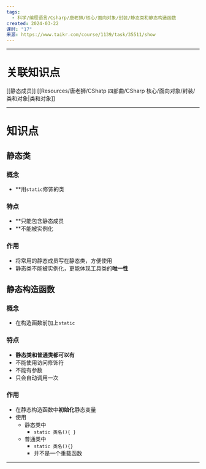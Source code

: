 ```yaml
---
tags:
  - 科学/编程语言/Csharp/唐老狮/核心/面向对象/封装/静态类和静态构造函数
created: 2024-03-22
课时: "17"
来源: https://www.taikr.com/course/1139/task/35511/show
---
```


---
# 关联知识点

[[静态成员]] [[Resources/唐老狮/CShatp 四部曲/CSharp 核心/面向对象/封装/类和对象|类和对象]]

---
# 知识点

## 静态类

### 概念

- **用`static`修饰的类
### 特点

- **只能包含静态成员
- **不能被实例化
### 作用

- 将常用的静态成员写在静态类，方便使用
- 静态类不能被实例化，更能体现工具类的**唯一性**
## 静态构造函数

### 概念

- 在构造函数前加上`static`
### 特点

- **静态类和普通类都可以有**
- 不能使用访问修饰符
- 不能有参数
- 只会自动调用一次
### 作用

- 在静态构造函数中**初始化**静态变量
- 使用
	- 静态类中
		- `static 类名(){ }`
	- 普通类中
		- `static 类名(){}`
		- 并不是一个重载函数

---
